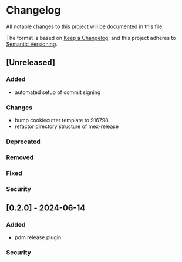 # Changelog

All notable changes to this project will be documented in this file.

The format is based on [Keep a Changelog](https://keepachangelog.com/en/1.0.0/),
and this project adheres to [Semantic Versioning](https://semver.org/spec/v2.0.0.html).

## [Unreleased]

### Added

- automated setup of commit signing

### Changes

- bump cookiecutter template to 916798
- refactor directory structure of mex-release

### Deprecated

### Removed

### Fixed

### Security

## [0.2.0] - 2024-06-14

### Added

- pdm release plugin

### Security
